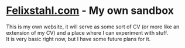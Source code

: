 # [Felixstahl.com](felixstahl.com) - My own sandbox
This is my own website, it will serve as some sort of CV (or more like an extension of my CV) and a place where I can experiment with stuff.<br />It is very basic right now, but I have some future plans for it.
